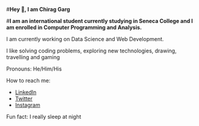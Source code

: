 #**Hey 👋, I am Chirag Garg**

#**I am an international student currently studying in Seneca College and I am enrolled in Computer Programming and Analysis.**

I am currently working on Data Science and Web Development.

I like solving coding problems, exploring new technologies, drawing, travelling and gaming

Pronouns: He/Him/His

How to reach me:

- [LinkedIn](https://www.linkedin.com/in/gargt615/)
- [Twitter](https://twitter.com/gargt615)
- [Instagram](https://www.instagram.com/chiraggarg547/)

Fun fact: I really sleep at night
